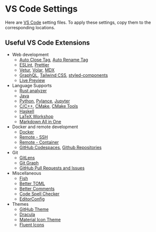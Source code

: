 # VS Code Settings

Here are [VS Code](https://code.visualstudio.com) setting files. To apply these settings, copy them to the corresponding locations.

## Useful VS Code Extensions

- Web development
  - [Auto Close Tag](https://marketplace.visualstudio.com/items?itemName=formulahendry.auto-close-tag), [Auto Rename Tag](https://marketplace.visualstudio.com/items?itemName=formulahendry.auto-rename-tag)
  - [ESLint](https://marketplace.visualstudio.com/items?itemName=dbaeumer.vscode-eslint), [Prettier](https://marketplace.visualstudio.com/items?itemName=esbenp.prettier-vscode)
  - [Vetur](https://marketplace.visualstudio.com/items?itemName=octref.vetur), [Volar](https://marketplace.visualstudio.com/items?itemName=johnsoncodehk.volar), [MDX](https://marketplace.visualstudio.com/items?itemName=silvenon.mdx)
  - [GraphQL](https://marketplace.visualstudio.com/items?itemName=GraphQL.vscode-graphql), [Tailwind CSS](https://marketplace.visualstudio.com/items?itemName=bradlc.vscode-tailwindcss), [styled-components](https://marketplace.visualstudio.com/items?itemName=jpoissonnier.vscode-styled-components)
  - [Live Preview](https://marketplace.visualstudio.com/items?itemName=ms-vscode.live-server)
- Language Supports
  - [Rust analyzer](https://marketplace.visualstudio.com/items?itemName=matklad.rust-analyzer)
  - [Java](https://marketplace.visualstudio.com/items?itemName=redhat.java)
  - [Python](https://marketplace.visualstudio.com/items?itemName=ms-python.python), [Pylance](https://marketplace.visualstudio.com/items?itemName=ms-python.vscode-pylance), [Jupyter](https://marketplace.visualstudio.com/items?itemName=ms-toolsai.jupyter)
  - [C/C++](https://marketplace.visualstudio.com/items?itemName=ms-vscode.cpptools), [CMake](https://marketplace.visualstudio.com/items?itemName=twxs.cmake), [CMake Tools](https://marketplace.visualstudio.com/items?itemName=ms-vscode.cmake-tools)
  - [Haskell](https://marketplace.visualstudio.com/items?itemName=haskell.haskell)
  - [LaTeX Workshop](https://marketplace.visualstudio.com/items?itemName=James-Yu.latex-workshop)
  - [Markdown All in One](https://marketplace.visualstudio.com/items?itemName=yzhang.markdown-all-in-one)
- Docker and remote development
  - [Docker](https://marketplace.visualstudio.com/items?itemName=ms-azuretools.vscode-docker)
  - [Remote - SSH](https://marketplace.visualstudio.com/items?itemName=ms-vscode-remote.remote-ssh)
  - [Remote - Container](https://marketplace.visualstudio.com/items?itemName=ms-vscode-remote.remote-containers)
  - [GitHub Codespaces](https://marketplace.visualstudio.com/items?itemName=GitHub.codespaces), [Github Repositories](https://marketplace.visualstudio.com/items?itemName=GitHub.remotehub)
- Git
  - [GitLens](https://marketplace.visualstudio.com/items?itemName=eamodio.gitlens)
  - [Git Graph](https://marketplace.visualstudio.com/items?itemName=mhutchie.git-graph)
  - [GitHub Pull Requests and Issues](https://marketplace.visualstudio.com/items?itemName=GitHub.vscode-pull-request-github)
- Miscellaneous
  - [Fish](https://marketplace.visualstudio.com/items?itemName=bmalehorn.vscode-fish)
  - [Better TOML](https://marketplace.visualstudio.com/items?itemName=bungcip.better-toml)
  - [Better Comments](https://marketplace.visualstudio.com/items?itemName=aaron-bond.better-comments)
  - [Code Spell Checker](https://marketplace.visualstudio.com/items?itemName=streetsidesoftware.code-spell-checker)
  - [EditorConfig](https://marketplace.visualstudio.com/items?itemName=EditorConfig.EditorConfig)
- Themes
  - [GitHub Theme](https://marketplace.visualstudio.com/items?itemName=GitHub.github-vscode-theme)
  - [Dracula](https://marketplace.visualstudio.com/items?itemName=dracula-theme.theme-dracula)
  - [Material Icon Theme](https://marketplace.visualstudio.com/items?itemName=PKief.material-icon-theme)
  - [Fluent Icons](https://marketplace.visualstudio.com/items?itemName=miguelsolorio.fluent-icons)
